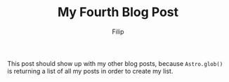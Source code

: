 ﻿---
layout: ../../layouts/MarkdownPostLayout.astro
title: "My Fourth Blog Post"
author: "Filip"
description: "This post will show up on its own!"
image: 
  url: "https://docs.astro.build/default-og-image.png"
  alt: "The word “astro” against an illustration of planets and stars."
pubDate: 2023-07-01
tags: ["astro", "successes"]
---
This post should show up with my other blog posts, because `Astro.glob()` is returning a list of all my posts in order to create my list.